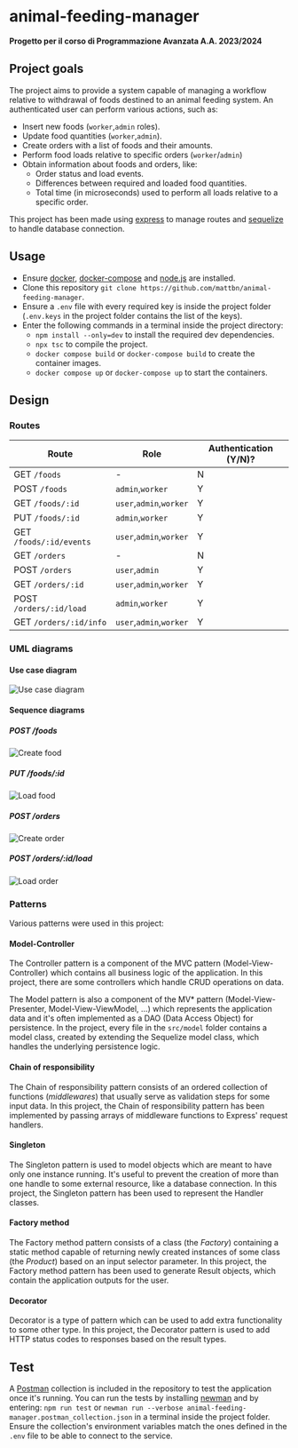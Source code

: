 
# animal-feeding-manager

**Progetto per il corso di Programmazione Avanzata A.A. 2023/2024**

## Project goals

The project aims to provide a system capable of managing a workflow relative to withdrawal of foods destined to an animal feeding system. 
An authenticated user can perform various actions, such as:
- Insert new foods (`worker`,`admin` roles).
- Update food quantities (`worker`,`admin`).
- Create orders with a list of foods and their amounts.
- Perform food loads relative to specific orders (`worker`/`admin`)
- Obtain information about foods and orders, like:
	- Order status and load events.
	- Differences between required and loaded food quantities.
	- Total time (in microseconds) used to perform all loads relative to a specific order.

This project has been made using [express](https://expressjs.com/) to manage routes and [sequelize](https://sequelize.org/) to handle database connection.

## Usage

- Ensure [docker](https://www.docker.com/), [docker-compose](https://docs.docker.com/compose/) and [node.js](https://nodejs.org/en) are installed.
- Clone this repository `git clone https://github.com/mattbn/animal-feeding-manager`.
- Ensure a `.env` file with every required key is inside the project folder (`.env.keys` in the project folder contains the list of the keys).
- Enter the following commands in a terminal inside the project directory:
	- `npm install --only=dev` to install the required dev dependencies.
	- `npx tsc` to compile the project.
	- `docker compose build` or `docker-compose build` to create the container images.
	- `docker compose up` or `docker-compose up` to start the containers.

## Design

### Routes
|Route                  |Role                           |Authentication (Y/N)?        |
|-----------------------|-------------------------------|-----------------------------|
|GET `/foods` 	        |-                              |N                            |
|POST `/foods`          |`admin`,`worker`               |Y                            |
|GET `/foods/:id`       |`user`,`admin`,`worker`        |Y                            |
|PUT `/foods/:id`       |`admin`,`worker`               |Y                            |
|GET `/foods/:id/events`|`user`,`admin`,`worker`        |Y                            |
|GET `/orders`          |-                              |N                            |
|POST `/orders`         |`user`,`admin`                 |Y                            |
|GET `/orders/:id`      |`user`,`admin`,`worker`        |Y                            |
|POST `/orders/:id/load`|`admin`,`worker`               |Y                            |
|GET `/orders/:id/info` |`user`,`admin`,`worker`        |Y                            |

### UML diagrams

#### Use case diagram
![Use case diagram](./img/usecase.png)

#### Sequence diagrams

##### POST /foods
![Create food](./img/create_food.png)

##### PUT /foods/:id
![Load food](./img/load_food.png)

##### POST /orders
![Create order](./img/create_order.png)

##### POST /orders/:id/load
![Load order](./img/load_order.png)

### Patterns

Various patterns were used in this project:

#### Model-Controller

The Controller pattern is a component of the MVC pattern (Model-View-Controller) which contains all business logic of the application. In this project, there are some controllers which handle CRUD operations on data.

The Model pattern is also a component of the MV* pattern (Model-View-Presenter, Model-View-ViewModel, ...) which represents the application data and it's often implemented as a DAO (Data Access Object) for persistence. In the project, every file in the `src/model` folder contains a model class, created by extending the Sequelize model class, which handles the underlying persistence logic.

#### Chain of responsibility

The Chain of responsibility pattern consists of an ordered collection of functions (*middlewares*) that usually serve as validation steps for some input data. In this project, the Chain of responsibility pattern has been implemented by passing arrays of middleware functions to Express' request handlers.

#### Singleton

The Singleton pattern is used to model objects which are meant to have only one instance running. It's useful to prevent the creation of more than one handle to some external resource, like a database connection.
In this project, the Singleton pattern has been used to represent the Handler classes.

#### Factory method

The Factory method pattern consists of a class (the *Factory*) containing a static method capable of returning newly created instances of some class (the *Product*) based on an input selector parameter.
In this project, the Factory method pattern has been used to generate Result objects, which contain the application outputs for the user.

#### Decorator

Decorator is a type of pattern which can be used to add extra functionality to some other type. In this project, the Decorator pattern is used to add HTTP status codes to responses based on the result types.

## Test

A [Postman]() collection is included in the repository to test the application once it's running.
You can run the tests by installing [newman]() and by entering: `npm run test` or `newman run --verbose animal-feeding-manager.postman_collection.json` in a terminal inside the project folder.
Ensure the collection's environment variables match the ones defined in the `.env` file to be able to connect to the service.
